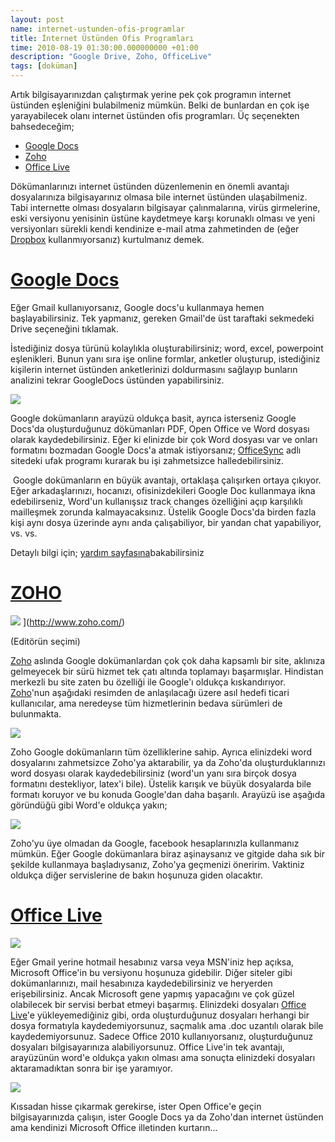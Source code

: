 ```yaml
--- 
layout: post 
name: internet-ustunden-ofis-programlar 
title: İnternet Üstünden Ofis Programları 
time: 2010-08-19 01:30:00.000000000 +01:00 
description: "Google Drive, Zoho, OfficeLive"
tags: [doküman]
--- 
```


Artık bilgisayarınızdan çalıştırmak yerine pek çok programın internet üstünden eşleniğini bulabilmeniz mümkün. Belki de bunlardan en çok işe yarayabilecek olanı internet üstünden ofis programları. Üç seçenekten bahsedeceğim;

-   [Google Docs](https://drive.google.com)
-   [Zoho](http://www.zoho.com/)
-   [Office Live](http://www.officelive.com/)

Dökümanlarınızı internet üstünden düzenlemenin en önemli avantajı dosyalarınıza bilgisayarınız olmasa bile internet üstünden ulaşabilmeniz. Tabi internette olması dosyaların bilgisayar çalınmalarına, virüs girmelerine, eski versiyonu yenisinin üstüne kaydetmeye karşı korunaklı olması ve yeni versiyonları sürekli kendi kendinize e-mail atma zahmetinden de (eğer [Dropbox](http://asuyatuyolar.org/2009/12/dropbox.html) kullanmıyorsanız) kurtulmanız demek.


# [Google Docs](http://docs.google.com/)

Eğer Gmail kullanıyorsanız, Google docs'u kullanmaya hemen başlayabilirsiniz. Tek yapmanız, gereken Gmail'de üst taraftaki sekmedeki Drive seçeneğini tıklamak.

İstediğiniz dosya türünü kolaylıkla oluşturabilirsiniz; word, excel, powerpoint eşlenikleri. Bunun yanı sıra işe online formlar, anketler oluşturup, istediğiniz kişilerin internet üstünden anketlerinizi doldurmasını sağlayıp bunların analizini tekrar GoogleDocs üstünden yapabilirsiniz.

[![](http://www.google.com/google-d-s/images/tour1.gif)](http://www.google.com/google-d-s/images/tour1.gif)

Google dokümanların arayüzü oldukça basit, ayrıca isterseniz Google Docs'da oluşturduğunuz dökümanları PDF, Open Office ve Word dosyası olarak kaydedebilirsiniz. Eğer ki elinizde bir çok Word dosyası var ve onları formatını bozmadan Google Docs'a atmak istiyorsanız; [OfficeSync](http://offisync.com/index.html) adlı sitedeki ufak programı kurarak bu işi zahmetsizce halledebilirsiniz.

 Google dokümanların en büyük avantajı, ortaklaşa çalışırken ortaya çıkıyor. Eğer arkadaşlarınızı, hocanızı, ofisinizdekileri Google Doc kullanmaya ikna edebilirseniz, Word'un kullanışsız track changes özelliğini açıp karşılıklı mailleşmek zorunda kalmayacaksınız. Üstelik Google Docs'da birden fazla kişi aynı dosya üzerinde aynı anda çalışabiliyor, bir yandan chat yapabiliyor, vs. vs. 

Detaylı bilgi için; [yardım sayfasına](http://docs.google.com/support/bin/topic.py?hl=tr&topic=15114)bakabilirsiniz

# [ZOHO](http://www.zoho.com/)

![](http://www.thevarguy.com/wp-content/uploads/2008/08/zoho.GIF) ](http://www.zoho.com/)

(Editörün seçimi)

[Zoho]((http://www.zoho.com/)) aslında Google dokümanlardan çok çok daha kapsamlı bir site, aklınıza gelmeyecek bir sürü hizmet tek çatı altında toplamayı başarmışlar. Hindistan merkezli bu site zaten bu özelliği ile Google'ı oldukça kıskandırıyor. [Zoho]((http://www.zoho.com/))'nun aşağıdaki resimden de anlaşılacağı üzere asıl hedefi ticari kullanıcılar, ama neredeyse tüm hizmetlerinin bedava sürümleri de bulunmakta.

![]({{site.url}}/images/zoho.png)

Zoho Google dokümanların tüm özelliklerine sahip. Ayrıca elinizdeki word dosyalarını zahmetsizce Zoho'ya aktarabilir, ya da Zoho'da oluşturduklarınızı word dosyası olarak kaydedebilirsiniz (word'un yanı sıra birçok dosya formatını destekliyor, latex'i bile). Üstelik karışık ve büyük dosyalarda bile formatı koruyor ve bu konuda Google'dan daha başarılı. Arayüzü ise aşağıda göründüğü gibi Word'e oldukça yakın;

![](http://images.maketecheasier.com/2010/06/zoho-webservices-word.png)

Zoho'yu üye olmadan da Google, facebook hesaplarınızla kullanmanız mümkün. Eğer Google dokümanlara biraz aşinaysanız ve gitgide daha sık bir şekilde kullanmaya başladıysanız, Zoho'ya geçmenizi öneririm. Vaktiniz oldukça diğer servislerine de bakın hoşunuza giden olacaktır.


# [Office Live](http://www.officelive.com/)
[![](http://www.maximumpc.com/files/u58308/Microsoft_WindowsOfficeLive.jpg)](http://www.officelive.com/)


Eğer Gmail yerine hotmail hesabınız varsa veya MSN'iniz hep açıksa, Microsoft Office'in bu versiyonu hoşunuza gidebilir. Diğer siteler gibi dokümanlarınızı, mail hesabınıza kaydedebilirsiniz ve heryerden erişebilirsiniz. Ancak Microsoft gene yapmış yapacağını ve çok güzel olabilecek bir servisi berbat etmeyi başarmış. Elinizdeki dosyaları [Office Live](http://www.officelive.com/)'e yükleyemediğiniz gibi, orda oluşturduğunuz dosyaları herhangi bir dosya formatıyla kaydedemiyorsunuz, saçmalık ama .doc uzantılı olarak bile kaydedemiyorsunuz. Sadece Office 2010 kullanıyorsanız, oluşturduğunuz dosyaları bilgisayarınıza alabiliyorsunuz. Office Live'in tek avantajı, arayüzünün word'e oldukça yakın olması ama sonuçta elinizdeki dosyaları aktaramadıktan sonra bir işe yaramıyor.

![]({{site.url}}/images/office_live_space.jpg)


Kıssadan hisse çıkarmak gerekirse, ister Open Office'e geçin bilgisayarınızda çalışın, ister Google Docs ya da Zoho'dan internet üstünden ama kendinizi Microsoft Office illetinden kurtarın...

 
